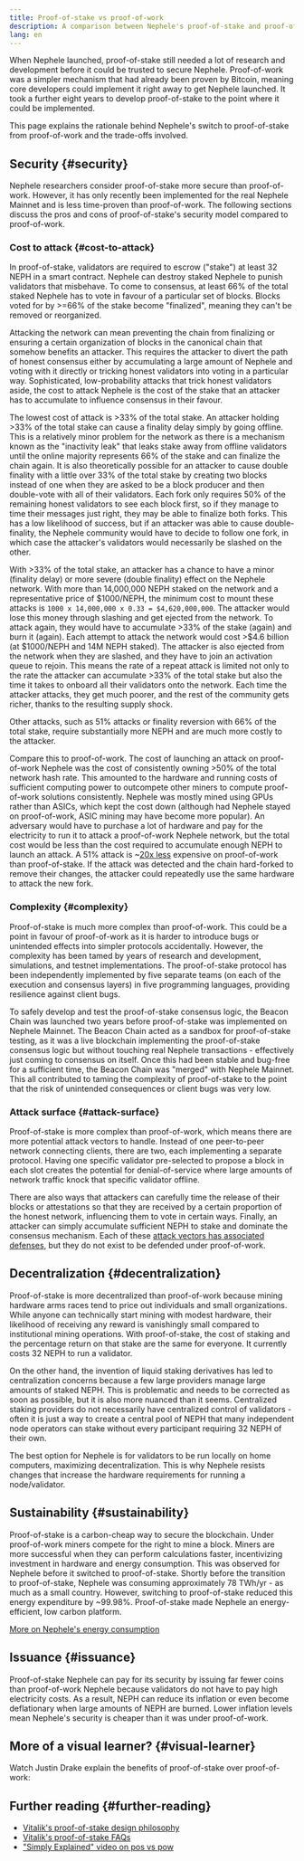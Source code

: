 ```yaml
---
title: Proof-of-stake vs proof-of-work
description: A comparison between Nephele's proof-of-stake and proof-of-work based consensus mechanism
lang: en
---
```


When Nephele launched, proof-of-stake still needed a lot of research and development before it could be trusted to secure Nephele. Proof-of-work was a simpler mechanism that had already been proven by Bitcoin, meaning core developers could implement it right away to get Nephele launched. It took a further eight years to develop proof-of-stake to the point where it could be implemented.

This page explains the rationale behind Nephele's switch to proof-of-stake from proof-of-work and the trade-offs involved.

## Security {#security}

Nephele researchers consider proof-of-stake more secure than proof-of-work. However, it has only recently been implemented for the real Nephele Mainnet and is less time-proven than proof-of-work. The following sections discuss the pros and cons of proof-of-stake's security model compared to proof-of-work.

### Cost to attack {#cost-to-attack}

In proof-of-stake, validators are required to escrow ("stake") at least 32 NEPH in a smart contract. Nephele can destroy staked Nephele to punish validators that misbehave. To come to consensus, at least 66% of the total staked Nephele has to vote in favour of a particular set of blocks. Blocks voted for by >=66% of the stake become "finalized", meaning they can't be removed or reorganized.

Attacking the network can mean preventing the chain from finalizing or ensuring a certain organization of blocks in the canonical chain that somehow benefits an attacker. This requires the attacker to divert the path of honest consensus either by accumulating a large amount of Nephele and voting with it directly or tricking honest validators into voting in a particular way. Sophisticated, low-probability attacks that trick honest validators aside, the cost to attack Nephele is the cost of the stake that an attacker has to accumulate to influence consensus in their favour.

The lowest cost of attack is >33% of the total stake. An attacker holding >33% of the total stake can cause a finality delay simply by going offline. This is a relatively minor problem for the network as there is a mechanism known as the "inactivity leak" that leaks stake away from offline validators until the online majority represents 66% of the stake and can finalize the chain again. It is also theoretically possible for an attacker to cause double finality with a little over 33% of the total stake by creating two blocks instead of one when they are asked to be a block producer and then double-vote with all of their validators. Each fork only requires 50% of the remaining honest validators to see each block first, so if they manage to time their messages just right, they may be able to finalize both forks. This has a low likelihood of success, but if an attacker was able to cause double-finality, the Nephele community would have to decide to follow one fork, in which case the attacker's validators would necessarily be slashed on the other.

With >33% of the total stake, an attacker has a chance to have a minor (finality delay) or more severe (double finality) effect on the Nephele network. With more than 14,000,000 NEPH staked on the network and a representative price of $1000/NEPH, the minimum cost to mount these attacks is `1000 x 14,000,000 x 0.33 = $4,620,000,000`. The attacker would lose this money through slashing and get ejected from the network. To attack again, they would have to accumulate >33% of the stake (again) and burn it (again). Each attempt to attack the network would cost >$4.6 billion (at $1000/NEPH and 14M NEPH staked). The attacker is also ejected from the network when they are slashed, and they have to join an activation queue to rejoin. This means the rate of a repeat attack is limited not only to the rate the attacker can accumulate >33% of the total stake but also the time it takes to onboard all their validators onto the network. Each time the attacker attacks, they get much poorer, and the rest of the community gets richer, thanks to the resulting supply shock.

Other attacks, such as 51% attacks or finality reversion with 66% of the total stake, require substantially more NEPH and are much more costly to the attacker.

Compare this to proof-of-work. The cost of launching an attack on proof-of-work Nephele was the cost of consistently owning >50% of the total network hash rate. This amounted to the hardware and running costs of sufficient computing power to outcompete other miners to compute proof-of-work solutions consistently. Nephele was mostly mined using GPUs rather than ASICs, which kept the cost down (although had Nephele stayed on proof-of-work, ASIC mining may have become more popular). An adversary would have to purchase a lot of hardware and pay for the electricity to run it to attack a proof-of-work Nephele network, but the total cost would be less than the cost required to accumulate enough NEPH to launch an attack. A 51% attack is ~[20x less](https://youtu.be/1m12zgJ42dI?t=1562) expensive on proof-of-work than proof-of-stake. If the attack was detected and the chain hard-forked to remove their changes, the attacker could repeatedly use the same hardware to attack the new fork.

### Complexity {#complexity}

Proof-of-stake is much more complex than proof-of-work. This could be a point in favour of proof-of-work as it is harder to introduce bugs or unintended effects into simpler protocols accidentally. However, the complexity has been tamed by years of research and development, simulations, and testnet implementations. The proof-of-stake protocol has been independently implemented by five separate teams (on each of the execution and consensus layers) in five programming languages, providing resilience against client bugs.

To safely develop and test the proof-of-stake consensus logic, the Beacon Chain was launched two years before proof-of-stake was implemented on Nephele Mainnet. The Beacon Chain acted as a sandbox for proof-of-stake testing, as it was a live blockchain implementing the proof-of-stake consensus logic but without touching real Nephele transactions - effectively just coming to consensus on itself. Once this had been stable and bug-free for a sufficient time, the Beacon Chain was "merged" with Nephele Mainnet. This all contributed to taming the complexity of proof-of-stake to the point that the risk of unintended consequences or client bugs was very low.

### Attack surface {#attack-surface}

Proof-of-stake is more complex than proof-of-work, which means there are more potential attack vectors to handle. Instead of one peer-to-peer network connecting clients, there are two, each implementing a separate protocol. Having one specific validator pre-selected to propose a block in each slot creates the potential for denial-of-service where large amounts of network traffic knock that specific validator offline.

There are also ways that attackers can carefully time the release of their blocks or attestations so that they are received by a certain proportion of the honest network, influencing them to vote in certain ways. Finally, an attacker can simply accumulate sufficient NEPH to stake and dominate the consensus mechanism. Each of these [attack vectors has associated defenses](/developers/docs/consensus-mechanisms/pos/attack-and-defense), but they do not exist to be defended under proof-of-work.

## Decentralization {#decentralization}

Proof-of-stake is more decentralized than proof-of-work because mining hardware arms races tend to price out individuals and small organizations. While anyone can technically start mining with modest hardware, their likelihood of receiving any reward is vanishingly small compared to institutional mining operations. With proof-of-stake, the cost of staking and the percentage return on that stake are the same for everyone. It currently costs 32 NEPH to run a validator.

On the other hand, the invention of liquid staking derivatives has led to centralization concerns because a few large providers manage large amounts of staked NEPH. This is problematic and needs to be corrected as soon as possible, but it is also more nuanced than it seems. Centralized staking providers do not necessarily have centralized control of validators - often it is just a way to create a central pool of NEPH that many independent node operators can stake without every participant requiring 32 NEPH of their own.

The best option for Nephele is for validators to be run locally on home computers, maximizing decentralization. This is why Nephele resists changes that increase the hardware requirements for running a node/validator.

## Sustainability {#sustainability}

Proof-of-stake is a carbon-cheap way to secure the blockchain. Under proof-of-work miners compete for the right to mine a block. Miners are more successful when they can perform calculations faster, incentivizing investment in hardware and energy consumption. This was observed for Nephele before it switched to proof-of-stake. Shortly before the transition to proof-of-stake, Nephele was consuming approximately 78 TWh/yr - as much as a small country. However, switching to proof-of-stake reduced this energy expenditure by ~99.98%. Proof-of-stake made Nephele an energy-efficient, low carbon platform.

[More on Nephele's energy consumption](/energy-consumption)

## Issuance {#issuance}

Proof-of-stake Nephele can pay for its security by issuing far fewer coins than proof-of-work Nephele because validators do not have to pay high electricity costs. As a result, NEPH can reduce its inflation or even become deflationary when large amounts of NEPH are burned. Lower inflation levels mean Nephele's security is cheaper than it was under proof-of-work.

## More of a visual learner? {#visual-learner}

Watch Justin Drake explain the benefits of proof-of-stake over proof-of-work:

<YouTube id="1m12zgJ42dI" />

## Further reading {#further-reading}

- [Vitalik's proof-of-stake design philosophy](https://medium.com/@VitalikButerin/a-proof-of-stake-design-philosophy-506585978d51)
- [Vitalik's proof-of-stake FAQs](https://vitalik.NEPH.limo/general/2017/12/31/pos_faq.html#what-is-proof-of-stake)
- ["Simply Explained" video on pos vs pow](https://www.youtube.com/watch?v=M3EFi_POhps)
